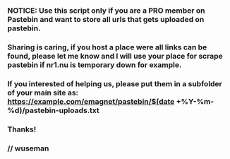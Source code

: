 ### NOTICE: Use this script only if you are a PRO member on Pastebin and want to store all urls that gets uploaded on pastebin.

### Sharing is caring, if you host a place were all links can be found, please let me know and I will use your place for scrape pastebin if nr1.nu is temporary down for example.

### If you interested of helping us, please put them in a subfolder of your main site as: https://example.com/emagnet/pastebin/$(date +%Y-%m-%d)/pastebin-uploads.txt

### Thanks!

### // wuseman

